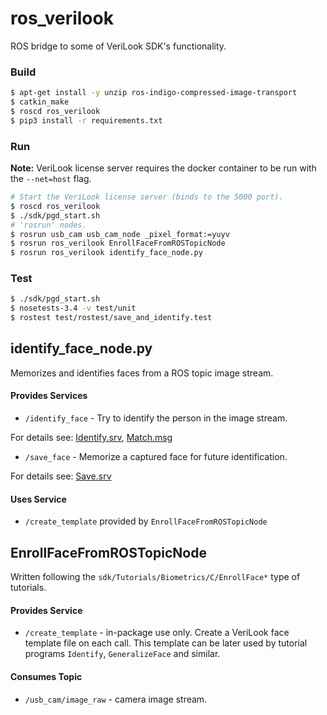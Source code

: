 # ros_verilook

ROS bridge to some of VeriLook SDK's functionality.

### Build
```bash
$ apt-get install -y unzip ros-indigo-compressed-image-transport
$ catkin_make
$ roscd ros_verilook
$ pip3 install -r requirements.txt
```

### Run

**Note:** VeriLook license server requires the docker container to be run with the `--net=host` flag.

```bash
# Start the VeriLook license server (binds to the 5000 port).
$ roscd ros_verilook
$ ./sdk/pgd_start.sh
# 'rosrun' nodes.
$ rosrun usb_cam usb_cam_node _pixel_format:=yuyv
$ rosrun ros_verilook EnrollFaceFromROSTopicNode
$ rosrun ros_verilook identify_face_node.py
```

### Test

```bash
$ ./sdk/pgd_start.sh
$ nosetests-3.4 -v test/unit
$ rostest test/rostest/save_and_identify.test
```

## identify_face_node.py

Memorizes and identifies faces from a ROS topic image stream.

#### Provides Services
* `/identify_face` - Try to identify the person in the image stream.

For details see: [Identify.srv](srv/Identify.srv), [Match.msg](msg/Match.msg)

* `/save_face` - Memorize a captured face for future identification.

For details see: [Save.srv](srv/Save.srv)

#### Uses Service
* `/create_template` provided by `EnrollFaceFromROSTopicNode`

## EnrollFaceFromROSTopicNode

Written following the `sdk/Tutorials/Biometrics/C/EnrollFace*` type of tutorials.

#### Provides Service
* `/create_template` - in-package use only. Create a VeriLook face template file
on each call. This template can be later used by tutorial programs `Identify`,
`GeneralizeFace` and similar.

#### Consumes Topic
* `/usb_cam/image_raw` - camera image stream.

